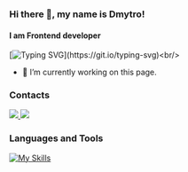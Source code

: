 ### Hi there 👋, my name is Dmytro!
#### I am Frontend developer
[![Typing SVG](https://readme-typing-svg.demolab.com?font=Fira+Code&pause=1000&color=42B883&width=435&lines=Welcome+to+my+GitHub!)](https://git.io/typing-svg)<br/>
- 🔭 I’m currently working on this page.

### Contacts
<a href="https://t.me/petrenko_dimych">
  <img src="https://img.shields.io/badge/Telegram-2CA5E0?style=for-the-badge&logo=telegram&logoColor=white" />
</a>
<a href="https://www.linkedin.com/in/dima-petrenko">
  <img src="https://img.shields.io/badge/LinkedIn-0077B5?style=for-the-badge&logo=linkedin&logoColor=white" />
</a>

### Languages and Tools
[![My Skills](https://skillicons.dev/icons?i=js,react,ts,html,css,sass,nodejs,git,vscode,figma)](https://skillicons.dev)
